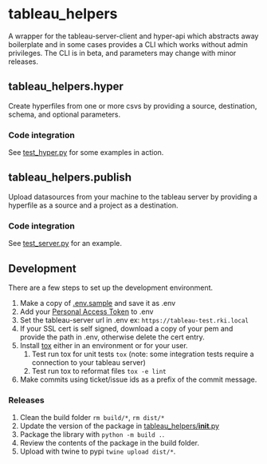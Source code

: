 # tableau_helpers

A wrapper for the tableau-server-client and hyper-api which abstracts away
boilerplate and in some cases provides a CLI which works without admin privileges.
The CLI is in beta, and parameters may change with minor releases.

## tableau_helpers.hyper

Create hyperfiles from one or more csvs by providing a source, destination, 
schema, and optional parameters.

### Code integration

See [test_hyper.py](./tests/test_hyper.py) for some examples in action. 

## tableau_helpers.publish

Upload datasources from your machine to the tableau server by providing a
hyperfile as a source and a project as a destination. 

### Code integration

See [test_server.py](./tests/test_server.py) for an example. 

## Development

There are a few steps to set up the development environment.
1. Make a copy of [.env.sample](.env.sample) and save it as .env
1. Add your [Personal Access Token](https://help.tableau.com/current/server/en-us/security_personal_access_tokens.html) to .env
1. Set the tableau-server url in .env ex: `https://tableau-test.rki.local`
1. If your SSL cert is self signed, download a copy of your pem and provide the path in .env, otherwise delete the cert entry.
1. Install [tox](https://tox.wiki/en/latest/) either in an environment or for your user.
   1. Test run tox for unit tests `tox` (note: some integration tests require a connection to your tableau server)
   1. Test run tox to reformat files `tox -e lint`
1. Make commits using ticket/issue ids as a prefix of the commit message.

### Releases

1. Clean the build folder `rm build/*`, `rm dist/*`
1. Update the version of the package in [tableau_helpers/__init__.py](./tableau_helpers/__init__.py)
1. Package the library with `python -m build .`.
1. Review the contents of the package in the build folder.
1. Upload with twine to pypi `twine upload dist/*`.

